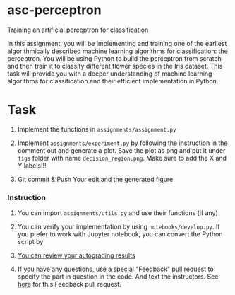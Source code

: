 # asc-perceptron
Training an artificial perceptron for classification

In this assignment, you will be implementing and training one of the earliest algorithmically described machine learning algorithms for classification: the perceptron. You will be using Python to build the perceptron from scratch and then train it to classify different flower species in the Iris dataset. This task will provide you with a deeper understanding of machine learning algorithms for classification and their efficient implementation in Python.


# Task

1. Implement the functions in `assignments/assignment.py`

2. Implement `assignments/experiment.py` by following the instruction in the comment out and generate a plot. Save the plot as png and put it under `figs` folder with name `decision_region.png`. Make sure to add the X and Y labels!!!

3. Git commit & Push Your edit and the generated figure


### Instruction

1. You can import `assignments/utils.py` and use their functions (if any)

1. You can verify your implementation by using `notebooks/develop.py`. If you prefer to work with Jupyter notebook, you can convert the Python script by

2. [You can review your autograding results](https://docs.github.com/en/education/manage-coursework-with-github-classroom/learn-with-github-classroom/view-autograding-results)

3. If you have any questions, use a special "Feedback" pull request to specify the part in question in the code. And text the instructors. See [here](https://docs.github.com/en/education/manage-coursework-with-github-classroom/teach-with-github-classroom/leave-feedback-with-pull-requests) for this Feedback pull request.
